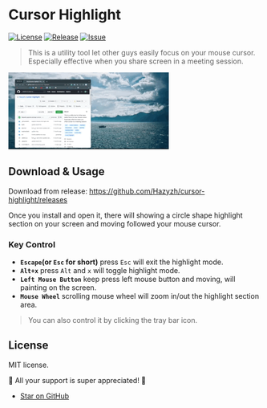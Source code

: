 # Cursor Highlight

[![License](https://img.shields.io/github/license/Hazyzh/cursor-highlight)](https://github.com/Hazyzh/cursor-highlight)
[![Release](https://img.shields.io/github/v/release/Hazyzh/cursor-highlight.svg)](https://github.com/Hazyzh/cursor-highlight/releases)
[![Issue](https://img.shields.io/github/issues/Hazyzh/cursor-highlight)](https://github.com/Hazyzh/cursor-highlight/issues)




> This is a utility tool let other guys easily focus on your mouse cursor. Especially effective when you share screen in a meeting session.

![demo picture](./readmeStatic/cursor_highlight_demo.gif)


## Download & Usage

Download from release: https://github.com/Hazyzh/cursor-highlight/releases

Once you install and open it, there will showing a circle shape highlight section on your screen and moving followed your mouse cursor.

### Key Control

- **`Escape`(or `Esc` for short)** press `Esc` will exit the highlight mode.
- **`Alt+x`** press `Alt` and `x` will toggle highlight mode.
- **`Left Mouse Button`** keep press left mouse button and moving, will painting on the screen.
- **`Mouse Wheel`** scrolling mouse wheel will zoom in/out the highlight section area.

> You can also control it by clicking the tray bar icon.

## License

MIT license.

 🎉 All your support is super appreciated! 🎉

- [Star on GitHub](https://github.com/Hazyzh/cursor-highlight/stargazers)
